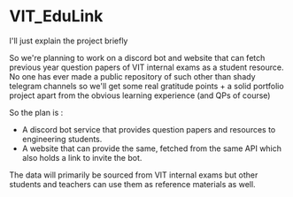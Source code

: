 
# VIT_EduLink
I'll just explain the project briefly

So we're planning to work on a discord bot and website that can fetch previous year question papers of VIT internal exams as a student resource. No one has ever made a public repository of such other than shady telegram channels so we'll get some real gratitude points + a solid portfolio project apart from the obvious learning experience (and QPs of course)

So the plan is :

- A discord bot service that provides question papers and resources to engineering students.
- A website that can provide the same, fetched from the same API which also holds a link to invite the bot.


The data will primarily be sourced from VIT internal exams but other students and teachers can use them as reference materials as well.
